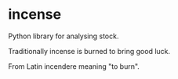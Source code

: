 # incense

Python library for analysing stock. 

Traditionally incense is burned to bring good luck.

From Latin incendere meaning "to burn".

